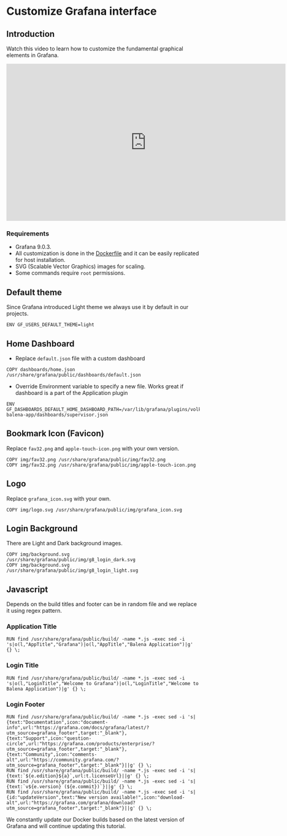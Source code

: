 # Customize Grafana interface

## Introduction

Watch this video to learn how to customize the fundamental graphical elements in Grafana.

<iframe width="728" height="410" src="https://www.youtube.com/embed/3GRoa8TzIxY" title="How to customize Grafana interface | Change titles, icons, footer, default dashboard | Grafana 9" frameborder="0" allow="accelerometer; autoplay; clipboard-write; encrypted-media; gyroscope; picture-in-picture" allowfullscreen></iframe>

### Requirements

- Grafana 9.0.3.
- All customization is done in the [Dockerfile](https://github.com/VolkovLabs/volkovlabs-balena-app/blob/main/Dockerfile) and it can be easily replicated for host installation.
- SVG (Scalable Vector Graphics) images for scaling.
- Some commands require `root` permissions.

## Default theme

Since Grafana introduced Light theme we always use it by default in our projects.

```
ENV GF_USERS_DEFAULT_THEME=light
```

## Home Dashboard

- Replace `default.json` file with a custom dashboard

```
COPY dashboards/home.json /usr/share/grafana/public/dashboards/default.json
```

- Override Environment variable to specify a new file. Works great if dashboard is a part of the Application plugin

```
ENV GF_DASHBOARDS_DEFAULT_HOME_DASHBOARD_PATH=/var/lib/grafana/plugins/volkovlabs-balena-app/dashboards/supervisor.json
```

## Bookmark Icon (Favicon)

Replace `fav32.png` and `apple-touch-icon.png` with your own version.

```
COPY img/fav32.png /usr/share/grafana/public/img/fav32.png
COPY img/fav32.png /usr/share/grafana/public/img/apple-touch-icon.png
```

## Logo

Replace `grafana_icon.svg` with your own.

```
COPY img/logo.svg /usr/share/grafana/public/img/grafana_icon.svg
```

## Login Background

There are Light and Dark background images.

```
COPY img/background.svg /usr/share/grafana/public/img/g8_login_dark.svg
COPY img/background.svg /usr/share/grafana/public/img/g8_login_light.svg
```

## Javascript

Depends on the build titles and footer can be in random file and we replace it using regex pattern.

### Application Title

```
RUN find /usr/share/grafana/public/build/ -name *.js -exec sed -i 's|o(l,"AppTitle","Grafana")|o(l,"AppTitle","Balena Application")|g' {} \;
```

### Login Title

```
RUN find /usr/share/grafana/public/build/ -name *.js -exec sed -i 's|o(l,"LoginTitle","Welcome to Grafana")|o(l,"LoginTitle","Welcome to Balena Application")|g' {} \;
```

### Login Footer

```
RUN find /usr/share/grafana/public/build/ -name *.js -exec sed -i 's|{text:"Documentation",icon:"document-info",url:"https://grafana.com/docs/grafana/latest/?utm_source=grafana_footer",target:"_blank"},{text:"Support",icon:"question-circle",url:"https://grafana.com/products/enterprise/?utm_source=grafana_footer",target:"_blank"},{text:"Community",icon:"comments-alt",url:"https://community.grafana.com/?utm_source=grafana_footer",target:"_blank"}||g' {} \;
RUN find /usr/share/grafana/public/build/ -name *.js -exec sed -i 's|{text:`${e.edition}${a}`,url:t.licenseUrl}||g' {} \;
RUN find /usr/share/grafana/public/build/ -name *.js -exec sed -i 's|{text:`v${e.version} (${e.commit})`}||g' {} \;
RUN find /usr/share/grafana/public/build/ -name *.js -exec sed -i 's|{id:"updateVersion",text:"New version available!",icon:"download-alt",url:"https://grafana.com/grafana/download?utm_source=grafana_footer",target:"_blank"}||g' {} \;
```

We constantly update our Docker builds based on the latest version of Grafana and will continue updating this tutorial.
